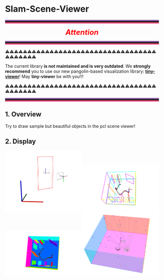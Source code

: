 # Slam-Scene-Viewer

<hr style=" height:4px;border:none;border-top:4px solid #8a589f;border-bottom:4px solid #f34b7d;" />
<div align='center'><font size='5' color='red'><b><i>Attention</i></b></font></div>
<hr style=" height:4px;border:none;border-top:4px solid #8a589f;border-bottom:4px solid #f34b7d;" />

⚠️⚠️⚠️⚠️⚠️⚠️⚠️⚠️⚠️⚠️⚠️⚠️⚠️⚠️⚠️⚠️⚠️⚠️⚠️⚠️⚠️⚠️⚠️⚠️⚠️⚠️⚠️⚠️⚠️⚠️⚠️⚠️⚠️⚠️⚠️⚠️⚠️⚠️⚠️⚠️⚠️

The current library **is not maintained and is very outdated**. We **strongly recommend** you to use our new pangolin-based visualization library: [**tiny-viewer**](https://github.com/Unsigned-Long/tiny-viewer.git)! May **tiny-viewer** be with you!!!

⚠️⚠️⚠️⚠️⚠️⚠️⚠️⚠️⚠️⚠️⚠️⚠️⚠️⚠️⚠️⚠️⚠️⚠️⚠️⚠️⚠️⚠️⚠️⚠️⚠️⚠️⚠️⚠️⚠️⚠️⚠️⚠️⚠️⚠️⚠️⚠️⚠️⚠️⚠️⚠️⚠️

<hr style=" height:4px;border:none;border-top:4px solid #8a589f;border-bottom:4px solid #f34b7d;" />

## 1. Overview

Try to draw sample but beautiful objects in the pcl scene viewer!

## 2. Display

<img src="./scene-shot/1666423097346339806.png" width="50%"><img src="./scene-shot/1665985291926058204.png" width="50%"><img src="./scene-shot/1665985314759596634.png" width="50%"><img src="./scene-shot/1666159076732900482.png" width="50%">
